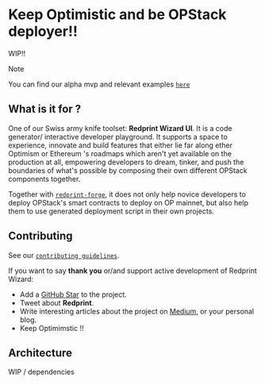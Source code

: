 <h1>Keep Optimistic and be OPStack deployer!! </h1>

WIP!!

>[!NOTE]
> You can find our alpha mvp and relevant examples [`here`](https://github.com/Ratimon/redprint-optimism-contracts-examples)


## What is it for ?

One of our Swiss army knife toolset: **Redprint Wizard UI**. It is a code generator/ interactive developer playground. It supports a space to experience, innovate and build features that either lie far along ether Optimism or Ethereum 's roadmaps which aren't yet available on the production at all, empowering developers to dream, tinker, and push the boundaries of what's possible by composing their own different OPStack components together.

Together with [`redprint-forge`](https://github.com/Ratimon/redprint-forge), it does not only help novice developers to deploy OPStack's smart contracts to deploy on OP mainnet, but also help them to use generated deployment script in their own projects.


## Contributing

See our [`contributing guidelines`](./CONTRIBUTING.md).

If you want to say **thank you** or/and support active development of Redprint Wizard:

- Add a [GitHub Star](https://github.com/Ratimon/redprint-wizard) to the
  project.
- Tweet about **Redprint**.
- Write interesting articles about the project on
  [Medium](https://medium.com/), or your personal blog.
- Keep Optimimstic !!

## Architecture

WIP / dependencies